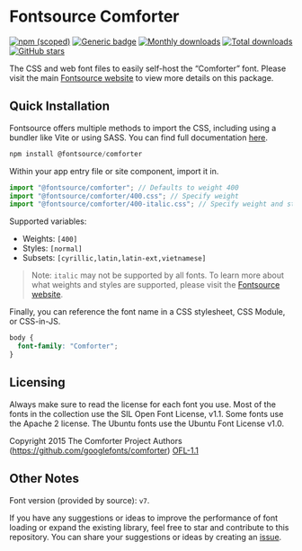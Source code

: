 # Fontsource Comforter

[![npm (scoped)](https://img.shields.io/npm/v/@fontsource/comforter?color=brightgreen)](https://www.npmjs.com/package/@fontsource/comforter) [![Generic badge](https://img.shields.io/badge/fontsource-passing-brightgreen)](https://github.com/fontsource/fontsource) [![Monthly downloads](https://badgen.net/npm/dm/@fontsource/comforter)](https://github.com/fontsource/fontsource) [![Total downloads](https://badgen.net/npm/dt/@fontsource/comforter)](https://github.com/fontsource/fontsource) [![GitHub stars](https://img.shields.io/github/stars/fontsource/fontsource.svg?style=social&label=Star)](https://github.com/fontsource/fontsource/stargazers)

The CSS and web font files to easily self-host the “Comforter” font. Please visit the main [Fontsource website](https://fontsource.org/fonts/comforter) to view more details on this package.

## Quick Installation

Fontsource offers multiple methods to import the CSS, including using a bundler like Vite or using SASS. You can find full documentation [here](https://fontsource.org/docs/getting-started/introduction).

```javascript
npm install @fontsource/comforter
```

Within your app entry file or site component, import it in.

```javascript
import "@fontsource/comforter"; // Defaults to weight 400
import "@fontsource/comforter/400.css"; // Specify weight
import "@fontsource/comforter/400-italic.css"; // Specify weight and style
```

Supported variables:
- Weights: `[400]`
- Styles: `[normal]`
- Subsets: `[cyrillic,latin,latin-ext,vietnamese]`

> Note: `italic` may not be supported by all fonts. To learn more about what weights and styles are supported, please visit the [Fontsource website](https://fontsource.org/fonts/comforter).

Finally, you can reference the font name in a CSS stylesheet, CSS Module, or CSS-in-JS.

```css
body {
  font-family: "Comforter";
}
```

## Licensing
Always make sure to read the license for each font you use. Most of the fonts in the collection use the SIL Open Font License, v1.1. Some fonts use the Apache 2 license. The Ubuntu fonts use the Ubuntu Font License v1.0.

Copyright 2015 The Comforter Project Authors (https://github.com/googlefonts/comforter)
[OFL-1.1](https://openfontlicense.org)

## Other Notes
Font version (provided by source): `v7`.

If you have any suggestions or ideas to improve the performance of font loading or expand the existing library, feel free to star and contribute to this repository. You can share your suggestions or ideas by creating an [issue](https://github.com/fontsource/fontsource/issues).